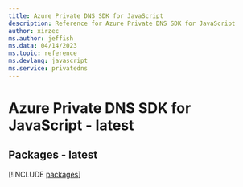 ```yaml
---
title: Azure Private DNS SDK for JavaScript
description: Reference for Azure Private DNS SDK for JavaScript
author: xirzec
ms.author: jeffish
ms.data: 04/14/2023
ms.topic: reference
ms.devlang: javascript
ms.service: privatedns
---
```

# Azure Private DNS SDK for JavaScript - latest
## Packages - latest
[!INCLUDE [packages](private-dns-index.md)]